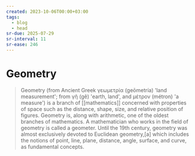 ```yaml
---
created: 2023-10-06T00:00+03:00
tags:
  - blog
  - head
sr-due: 2025-07-29
sr-interval: 11
sr-ease: 246
---
```


# Geometry

> Geometry (from Ancient Greek γεωμετρία (geōmetría) 'land measurement'; from γῆ (gê) 'earth, land', and μέτρον (métron) 'a measure') is a branch of [[mathematics]] concerned with properties of space such as the distance, shape, size, and relative position of figures. Geometry is, along with arithmetic, one of the oldest branches of mathematics. A mathematician who works in the field of geometry is called a geometer. Until the 19th century, geometry was almost exclusively devoted to Euclidean geometry,[a] which includes the notions of point, line, plane, distance, angle, surface, and curve, as fundamental concepts.
